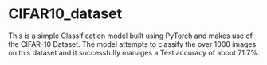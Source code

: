# CIFAR10_dataset
This is a simple Classification model built using PyTorch and makes use of the CIFAR-10 Dataset.
The model attempts to classify the over 1000 images on this dataset and it successfully manages a Test accuracy of about 71.7%.
